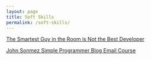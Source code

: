 ```yaml
---
layout: page
title: Soft Skills
permalink: /soft-skills/
---
```

[The Smartest Guy in the Room is Not the Best Developer](/smartest-guy-in-the-room-not-the-best-developer/)

[John Sonmez Simple Programmer Blog Email Course](/john-sonmez-simple-programmer-blog-email-course/)
